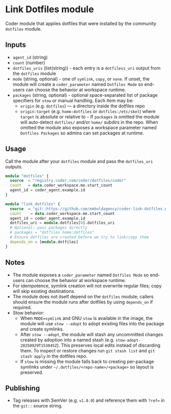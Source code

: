 # Link Dotfiles module

Coder module that applies dotfiles that were installed by the community `dotfiles` module.

## Inputs

- `agent_id` (string)
- `count` (number)
- `dotfiles_uris` (list(string)) - each entry is a `dotfiless_uri` output from the `dotfiles` module
- `mode` (string, optional) - one of `symlink`, `copy`, or `none`. If unset, the module will create a `coder_parameter` named `Dotfiles Mode` so end-users can choose the behavior at workspace runtime.
- `packages` (string, optional) - optional space-separated list of package specifiers for `stow` or manual handling. Each item may be:
  - `origin` (e.g. `dotfiles`) — a directory inside the dotfiles repo
  - `origin:target` (e.g. `home:dotfiles` or `dotfiles:/etc/skel`) where `target` is absolute or relative to `~`
  If `packages` is omitted the module will auto-detect `dotfiles/` and/or `home/` subdirs in the repo. When omitted the module also exposes a workspace parameter named `Dotfiles Packages` so admins can set packages at runtime.

## Usage

Call the module after your `dotfiles` module and pass the `dotfiles_uri` outputs.

```terraform
module "dotfiles" {
  source  = "registry.coder.com/coder/dotfiles/coder"
  count   = data.coder_workspace.me.start_count
  agent_id = coder_agent.example.id
}

module "link_dotfiles" {
  source  = "git::https://github.com/emboldagency/coder-link-dotfiles.git?ref=v1.0.5"
  count    = data.coder_workspace.me.start_count
  agent_id = coder_agent.example.id
  dotfiles_uri = module.dotfiles[0].dotfiles_uri
  # Optional: pass packages directly
  # packages = "dotfiles home:dotfiles"
  # Ensure dotfiles are created before we try to link/copy them
  depends_on = [module.dotfiles]
}
```


## Notes

- The module exposes a `coder_parameter` named `Dotfiles Mode` so end-users can choose the behavior at workspace runtime.
- For idempotence, symlink creation will not overwrite regular files; copy will skip existing destinations.
- The module does not itself depend on the `dotfiles` module; callers should ensure the module runs after dotfiles by using `depends_on` if required.
- Stow behavior:
  - When `MODE=symlink` and GNU `stow` is available in the image, the module will use `stow --adopt` to adopt existing files into the package and create symlinks.
  - After `stow --adopt`, the module will stash any uncommitted changes created by adoption into a named stash (e.g. `stow-adopt-20250929T153045Z`). This preserves local edits instead of discarding them. To inspect or restore changes run `git stash list` and `git stash apply` in the dotfiles repo.
  - If `stow` is missing the module falls back to creating per-package symlinks under `~/.dotfiles/<repo-name>/<package>` so layout is preserved.

## Publishing

- Tag releases with SemVer (e.g. `v1.0.0`) and reference them with `?ref=` in the `git::` source string.
